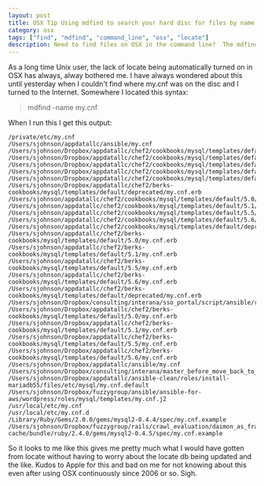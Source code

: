 ```yaml
---
layout: post
title: OSX Tip Using mdfind to search your hard disc for files by name
category: osx
tags: ["find", "mdfind", "command_line", "osx", "locate"]
description: Need to find files on OSX in the command line?  The mdfind tool makes it as easy as Unix locate.
---
```

As a long time Unix user, the lack of locate being automatically turned on in OSX has always, alway bothered me.  I have always wondered about this until yesterday when I couldn't find where my.cnf was on the disc and I turned to the Internet.  Somewhere I located this syntax:

> mdfind -name my.cnf

When I run this I get this output:

    /private/etc/my.cnf
    /Users/sjohnson/appdatallc/ansible/my.cnf
    /Users/sjohnson/Dropbox/appdatallc/chef2/cookbooks/mysql/templates/default/5.0/my.cnf.erb
    /Users/sjohnson/Dropbox/appdatallc/chef2/cookbooks/mysql/templates/default/5.1/my.cnf.erb
    /Users/sjohnson/Dropbox/appdatallc/chef2/cookbooks/mysql/templates/default/5.5/my.cnf.erb
    /Users/sjohnson/Dropbox/appdatallc/chef2/cookbooks/mysql/templates/default/5.6/my.cnf.erb
    /Users/sjohnson/Dropbox/appdatallc/chef2/cookbooks/mysql/templates/default/deprecated/my.cnf.erb
    /Users/sjohnson/Dropbox/appdatallc/chef2/berks-cookbooks/mysql/templates/default/deprecated/my.cnf.erb
    /Users/sjohnson/appdatallc/chef2/cookbooks/mysql/templates/default/5.0/my.cnf.erb
    /Users/sjohnson/appdatallc/chef2/cookbooks/mysql/templates/default/5.1/my.cnf.erb
    /Users/sjohnson/appdatallc/chef2/cookbooks/mysql/templates/default/5.5/my.cnf.erb
    /Users/sjohnson/appdatallc/chef2/cookbooks/mysql/templates/default/5.6/my.cnf.erb
    /Users/sjohnson/appdatallc/chef2/cookbooks/mysql/templates/default/deprecated/my.cnf.erb
    /Users/sjohnson/appdatallc/chef2/berks-cookbooks/mysql/templates/default/5.0/my.cnf.erb
    /Users/sjohnson/appdatallc/chef2/berks-cookbooks/mysql/templates/default/5.1/my.cnf.erb
    /Users/sjohnson/appdatallc/chef2/berks-cookbooks/mysql/templates/default/5.5/my.cnf.erb
    /Users/sjohnson/appdatallc/chef2/berks-cookbooks/mysql/templates/default/5.6/my.cnf.erb
    /Users/sjohnson/appdatallc/chef2/berks-cookbooks/mysql/templates/default/deprecated/my.cnf.erb
    /Users/sjohnson/Dropbox/consulting/interana/sso_portal/script/ansible/roles/mariadb/templates/my.cnf
    /Users/sjohnson/Dropbox/appdatallc/chef2/berks-cookbooks/mysql/templates/default/5.0/my.cnf.erb
    /Users/sjohnson/Dropbox/appdatallc/chef2/berks-cookbooks/mysql/templates/default/5.1/my.cnf.erb
    /Users/sjohnson/Dropbox/appdatallc/chef2/berks-cookbooks/mysql/templates/default/5.5/my.cnf.erb
    /Users/sjohnson/Dropbox/appdatallc/chef2/berks-cookbooks/mysql/templates/default/5.6/my.cnf.erb
    /Users/sjohnson/Dropbox/appdatallc/ansible/my.cnf
    /Users/sjohnson/Dropbox/consulting/interana/master_before_move_back_to_detached/sso_portal/script/ansible/roles/mariadb/templates/my.cnf
    /Users/sjohnson/Dropbox/appdatallc/ansible-clean/roles/install-mariadb55/files/etc/mysql/my.cnf.default
    /Users/sjohnson/Dropbox/fuzzygroup/ansible/ansible-for-aws/wordpress/roles/mysql/templates/my.cnf.j2
    /usr/local/etc/my.cnf
    /usr/local/etc/my.cnf.d
    /Library/Ruby/Gems/2.0.0/gems/mysql2-0.4.4/spec/my.cnf.example
    /Users/sjohnson/Dropbox/fuzzygroup/rails/crawl_evaluation/daimon_as_framework/udemy/docker-cache/bundle/ruby/2.4.0/gems/mysql2-0.4.5/spec/my.cnf.example

So it looks to me like this gives me pretty much what I would have gotten from locate without having to worry about the locate db being updated and the like.  Kudos to Apple for this and bad on me for not knowing about this even after using OSX continuously since 2006 or so.  Sigh.
